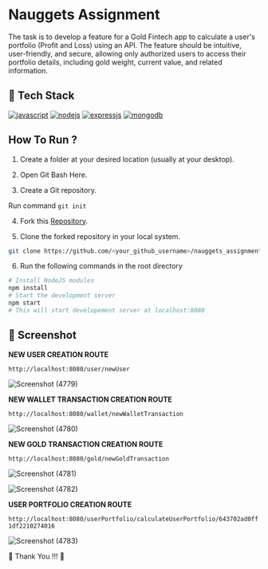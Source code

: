 # Nauggets Assignment



The task is to develop a feature for a Gold Fintech app to calculate a user's portfolio (Profit and Loss) using an API. The feature should be intuitive, user-friendly, and secure, allowing only authorized users to access their portfolio details, including gold weight, current value, and related information.



## 📌 Tech Stack


[![javascript](https://img.shields.io/badge/JavaScript-323330?style=for-the-badge&logo=javascript&logoColor=F7DF1E)](https://www.w3schools.com/js)
[![nodejs](https://img.shields.io/badge/Node.js-43853D?style=for-the-badge&logo=node.js&logoColor=white)](https://nodejs.org)
[![expressjs](https://img.shields.io/badge/Express.js-404D59?style=for-the-badge)](https://expressjs.com)
[![mongodb](https://img.shields.io/badge/MongoDB-4EA94B?style=for-the-badge&logo=mongodb&logoColor=white)](https://www.mongodb.com)


## How To Run ?

1. Create a folder at your desired location (usually at your desktop).

2. Open Git Bash Here.

3. Create a Git repository.

Run command ```git init```

4. Fork this [Repository](https://github.com/Trisha-tech/nauggets_assignment).

5. Clone the forked repository in your local system.

```bash
git clone https://github.com/<your_github_username>/nauggets_assignment
```

6. Run the following commands in the root directory 

```bash
# Install NodeJS modules
npm install
# Start the development server
npm start
# This will start developement server at localhost:8080
```



## 📸 Screenshot

**NEW USER CREATION ROUTE**

```http://localhost:8080/user/newUser```

![Screenshot (4779)](https://user-images.githubusercontent.com/55338588/231610412-2667299b-e1bc-4a86-a883-10ee9a239e50.png)


**NEW WALLET TRANSACTION CREATION ROUTE**

```http://localhost:8080/wallet/newWalletTransaction```


![Screenshot (4780)](https://user-images.githubusercontent.com/55338588/231610474-42f1f5ec-a13c-4f83-8468-9403f287f6df.png)



**NEW GOLD TRANSACTION CREATION ROUTE**

```http://localhost:8080/gold/newGoldTransaction```


![Screenshot (4781)](https://user-images.githubusercontent.com/55338588/231610492-8af76d85-86aa-41c8-ae29-a56a88df76d3.png)


![Screenshot (4782)](https://user-images.githubusercontent.com/55338588/231610517-96008a99-7235-45df-aae7-89b57a40f40f.png)



**USER PORTFOLIO CREATION ROUTE**

```http://localhost:8080/userPortfolio/calculateUserPortfolio/643702ad0ff1df2210274016```


![Screenshot (4783)](https://user-images.githubusercontent.com/55338588/231610542-7a60c0ff-c274-43f8-a46b-d48ef419ffb7.png)



💙 Thank You !!! 💙

